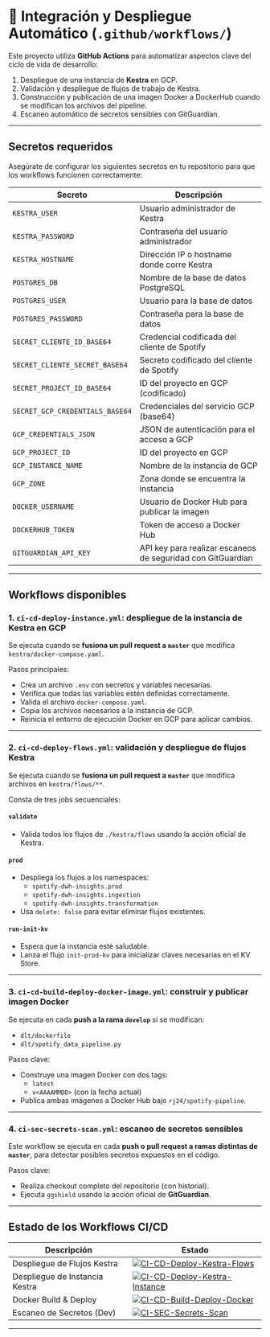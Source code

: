 # 🔄 Integración y Despliegue Automático (`.github/workflows/`)

Este proyecto utiliza **GitHub Actions** para automatizar aspectos clave del ciclo de vida de desarrollo:

1. Despliegue de una instancia de **Kestra** en GCP.
2. Validación y despliegue de flujos de trabajo de Kestra.
3. Construcción y publicación de una imagen Docker a DockerHub cuando se modifican los archivos del pipeline.
4. Escaneo automático de secretos sensibles con GitGuardian.

---

## Secretos requeridos

Asegúrate de configurar los siguientes secretos en tu repositorio para que los workflows funcionen correctamente:

| Secreto                         | Descripción                                               |
|--------------------------------|-----------------------------------------------------------|
| `KESTRA_USER`                  | Usuario administrador de Kestra                          |
| `KESTRA_PASSWORD`              | Contraseña del usuario administrador                     |
| `KESTRA_HOSTNAME`              | Dirección IP o hostname donde corre Kestra               |
| `POSTGRES_DB`                  | Nombre de la base de datos PostgreSQL                    |
| `POSTGRES_USER`                | Usuario para la base de datos                            |
| `POSTGRES_PASSWORD`           | Contraseña para la base de datos                         |
| `SECRET_CLIENTE_ID_BASE64`     | Credencial codificada del cliente de Spotify             |
| `SECRET_CLIENTE_SECRET_BASE64` | Secreto codificado del cliente de Spotify                |
| `SECRET_PROJECT_ID_BASE64`     | ID del proyecto en GCP (codificado)                      |
| `SECRET_GCP_CREDENTIALS_BASE64`| Credenciales del servicio GCP (base64)                   |
| `GCP_CREDENTIALS_JSON`         | JSON de autenticación para el acceso a GCP               |
| `GCP_PROJECT_ID`               | ID del proyecto en GCP                                   |
| `GCP_INSTANCE_NAME`            | Nombre de la instancia de GCP                            |
| `GCP_ZONE`                     | Zona donde se encuentra la instancia                     |
| `DOCKER_USERNAME`              | Usuario de Docker Hub para publicar la imagen            |
| `DOCKERHUB_TOKEN`              | Token de acceso a Docker Hub                             |
| `GITGUARDIAN_API_KEY`          | API key para realizar escaneos de seguridad con GitGuardian |

---

## Workflows disponibles

### 1. `ci-cd-deploy-instance.yml`: despliegue de la instancia de Kestra en GCP

Se ejecuta cuando se **fusiona un pull request a `master`** que modifica `kestra/docker-compose.yaml`.

Pasos principales:

- Crea un archivo `.env` con secretos y variables necesarias.
- Verifica que todas las variables estén definidas correctamente.
- Valida el archivo `docker-compose.yaml`.
- Copia los archivos necesarios a la instancia de GCP.
- Reinicia el entorno de ejecución Docker en GCP para aplicar cambios.

---

### 2. `ci-cd-deploy-flows.yml`: validación y despliegue de flujos Kestra

Se ejecuta cuando se **fusiona un pull request a `master`** que modifica archivos en `kestra/flows/**`.

Consta de tres jobs secuenciales:

#### `validate`
- Valida todos los flujos de `./kestra/flows` usando la acción oficial de Kestra.

#### `prod`
- Despliega los flujos a los namespaces:
  - `spotify-dwh-insights.prod`
  - `spotify-dwh-insights.ingestion`
  - `spotify-dwh-insights.transformation`
- Usa `delete: false` para evitar eliminar flujos existentes.

#### `run-init-kv`
- Espera que la instancia esté saludable.
- Lanza el flujo `init-prod-kv` para inicializar claves necesarias en el KV Store.

---

### 3. `ci-cd-build-deploy-docker-image.yml`: construir y publicar imagen Docker

Se ejecuta en cada **push a la rama `develop`** si se modifican:

- `dlt/dockerfile`
- `dlt/spotify_data_pipeline.py`

Pasos clave:

- Construye una imagen Docker con dos tags:
  - `latest`
  - `v<AAAAMMDD>` (con la fecha actual)
- Publica ambas imágenes a Docker Hub bajo `rj24/spotify-pipeline`.

---

### 4. `ci-sec-secrets-scan.yml`: escaneo de secretos sensibles

Este workflow se ejecuta en cada **push o pull request a ramas distintas de `master`**, para detectar posibles secretos expuestos en el código.

Pasos clave:

- Realiza checkout completo del repositorio (con historial).
- Ejecuta `ggshield` usando la acción oficial de **GitGuardian**.

---

## Estado de los Workflows CI/CD

| Descripción                     | Estado |
|--------------------------------|--------|
| Despliegue de Flujos Kestra    | [![CI-CD-Deploy-Kestra-Flows](https://github.com/jesusoviedo/spotify-dwh-insights/actions/workflows/ci-cd-deploy-flows.yml/badge.svg)](https://github.com/jesusoviedo/spotify-dwh-insights/actions/workflows/ci-cd-deploy-flows.yml) |
| Despliegue de Instancia Kestra | [![CI-CD-Deploy-Kestra-Instance](https://github.com/jesusoviedo/spotify-dwh-insights/actions/workflows/ci-cd-deploy-instance.yml/badge.svg)](https://github.com/jesusoviedo/spotify-dwh-insights/actions/workflows/ci-cd-deploy-instance.yml) |
| Docker Build & Deploy          | [![CI-CD-Build-Deploy-Docker](https://github.com/jesusoviedo/spotify-dwh-insights/actions/workflows/ci-cd-build-deploy-docker-image.yml/badge.svg)](https://github.com/jesusoviedo/spotify-dwh-insights/actions/workflows/ci-cd-build-deploy-docker-image.yml) |
| Escaneo de Secretos (Dev)      | [![CI-SEC-Secrets-Scan](https://github.com/jesusoviedo/spotify-dwh-insights/actions/workflows/ci-sec-secrets-scan.yml/badge.svg)](https://github.com/jesusoviedo/spotify-dwh-insights/actions/workflows/ci-sec-secrets-scan.yml) |

---
